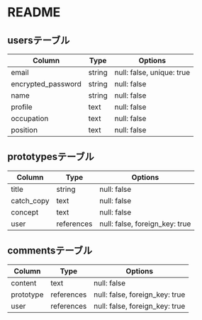 # README
## usersテーブル
| Column              | Type       | Options                        |
| ------              | ---------- | ------------------------------ |
| email               | string     | null: false, unique: true      |
| encrypted_password  | string     | null: false |
| name                | string     | null: false |
| profile             | text       | null: false |
| occupation          | text       | null: false |
| position            | text       | null: false |


## prototypesテーブル
| Column              | Type       | Options                        |
| ------              | ---------- | ------------------------------ |
| title               | string     | null: false      |
| catch_copy          | text       | null: false |
| concept             | text       | null: false |
| user                | references | null: false, foreign_key: true |


## commentsテーブル
| Column              | Type       | Options                        |
| ------              | ---------- | ------------------------------ |
| content             | text       | null: false                    |
| prototype           | references | null: false, foreign_key: true |
| user                | references | null: false, foreign_key: true |

